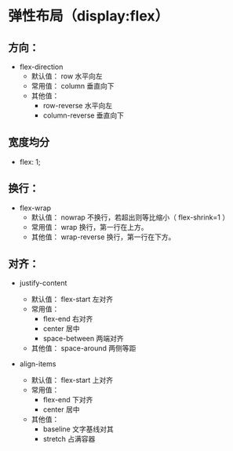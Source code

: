 # 弹性布局（display:flex）

## 方向：

- flex-direction
   - 默认值：  row		水平向左
   - 常用值：	 column		垂直向下
   - 其他值：  
     - row-reverse			水平向左
     - column-reverse         垂直向下

## 宽度均分

- flex: 1;

## 换行：

- flex-wrap
   - 默认值：  nowrap		不换行，若超出则等比缩小（ flex-shrink=1 ）
   - 常用值：	 wrap		换行，第一行在上方。
   - 其他值：  wrap-reverse			换行，第一行在下方。

## 对齐：

- justify-content
  - 默认值：  flex-start			左对齐
  - 常用值：  
    - flex-end			右对齐
    - center				居中
    - space-between  	两端对齐
  - 其他值：  space-around   	两侧等距
        
- align-items
  - 默认值：  flex-start			上对齐
  - 常用值：  
    - flex-end			下对齐
    - center				居中
  - 其他值：
    - baseline			文字基线对其
    - stretch   			占满容器

